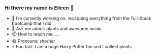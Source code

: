 ### Hi there my name is Eileen 👋


- 🔭 I’m currently working on: recapping everything from the Full-Stack bootcamp that I did
- 💬 Ask me about: plants and awesome music
- 📫 How to reach me: ...
- 😄 Pronouns: she/her
- ⚡ Fun fact: I am a huge Harry Potter fan and I collect plants 


